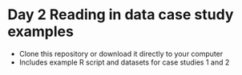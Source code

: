 # Day 2 Reading in data case study examples

- Clone this repository or download it directly to your computer
- Includes example R script and datasets for case studies 1 and 2
